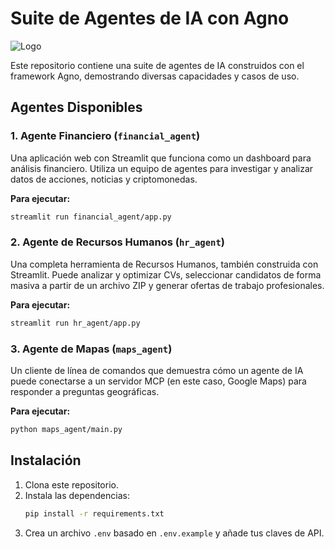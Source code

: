 # Suite de Agentes de IA con Agno

![Logo](https://encrypted-tbn0.gstatic.com/images?q=tbn:ANd9GcQvv1HD6HOUF93mqxX44ojSfthw7NyWIS2u1wr-qWmWT81OI46FHCXWH_d0gXpa9f88kVc&usqp=CAU)

Este repositorio contiene una suite de agentes de IA construidos con el framework Agno, demostrando diversas capacidades y casos de uso.

## Agentes Disponibles

### 1. Agente Financiero (`financial_agent`)

Una aplicación web con Streamlit que funciona como un dashboard para análisis financiero. Utiliza un equipo de agentes para investigar y analizar datos de acciones, noticias y criptomonedas.

**Para ejecutar:**
```bash
streamlit run financial_agent/app.py
```

### 2. Agente de Recursos Humanos (`hr_agent`)

Una completa herramienta de Recursos Humanos, también construida con Streamlit. Puede analizar y optimizar CVs, seleccionar candidatos de forma masiva a partir de un archivo ZIP y generar ofertas de trabajo profesionales.

**Para ejecutar:**
```bash
streamlit run hr_agent/app.py
```

### 3. Agente de Mapas (`maps_agent`)

Un cliente de línea de comandos que demuestra cómo un agente de IA puede conectarse a un servidor MCP (en este caso, Google Maps) para responder a preguntas geográficas.

**Para ejecutar:**
```bash
python maps_agent/main.py
```

## Instalación

1. Clona este repositorio.
2. Instala las dependencias:
   ```bash
   pip install -r requirements.txt
   ```
3. Crea un archivo `.env` basado en `.env.example` y añade tus claves de API.

